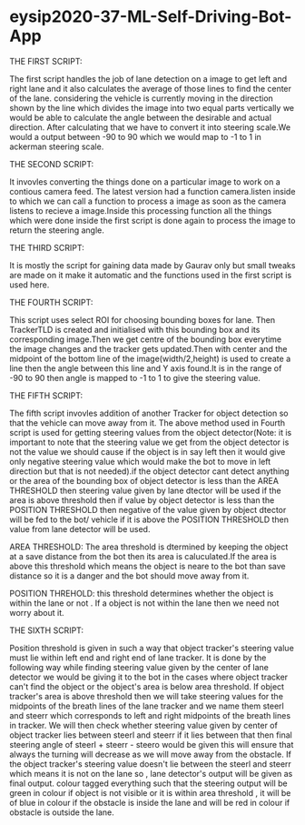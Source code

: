 # eysip2020-37-ML-Self-Driving-Bot-App
THE FIRST SCRIPT:

The first script handles the job of lane detection on a image to get left and right lane and it also calculates the average of those lines to find the center of the lane. 
considering the vehicle is currently moving in the direction shown by the line which divides the image into two equal parts vertically we would be able to calculate the angle between the desirable and actual direction.
After calculating that we have to convert it into steering scale.We would a output between -90 to 90 which we would map to -1 to 1 in ackerman steering scale.

THE SECOND SCRIPT:

It invovles converting the things done on a particular image to work on a contious camera feed. The latest version had a function camera.listen inside to which we can call a function to process a image as soon as the camera listens to recieve a image.Inside this processing function all the things which were done inside the first script is done again to process the image to return the steering angle.

THE THIRD SCRIPT:

It is mostly the script for gaining data made by Gaurav only but small tweaks are made on it make it automatic and the functions used in the first script is used here.

THE FOURTH SCRIPT:

This script uses select ROI for choosing bounding boxes for lane. Then TrackerTLD is created and initialised with this bounding box and its corresponding image.Then we get centre of the bounding box everytime the image changes and the tracker gets updated.Then with center and the midpoint of the bottom line of the image(width/2,height) is used to create a line then the angle between this line and Y axis found.It is in the range of -90 to 90 then angle is mapped to -1 to 1 to give the steering value.

THE FIFTH SCRIPT:

The fifth script invovles addition of another Tracker for object detection so that the vehicle can move away from it.
The above method used in Fourth script is used for getting steering values from the object detector(Note: it is important to note that the steering value we get from the object detector is not the value we should cause if the object is in say left then it would give only negative  steering value which would make the bot to move in left direction but that is not needed).if the object detector cant detect anything or the area of the bounding box of object detector is less than the AREA THRESHOLD then steering value given by lane dtector will be used if the area is above threshold then if value by object detector is less than the POSITION THRESHOLD then negative of the value given by object dtector will be fed to the bot/ vehicle if it is above the POSITION THRESHOLD then value from lane detector will be used.

AREA THRESHOLD:
The area threshold is dtermined by keeping the object at a save distance from the bot then its area is caluculated.If the area is above this threshold which means the object is neare to the bot than save distance so it is a danger and the bot should move away from it.

POSITION THREHOLD:
this threshold determines whether the object is within the lane or not . If a object is not within the lane then we need not worry about it.

THE SIXTH SCRIPT:

Position threshold is given in such a way that object tracker's steering value must lie within left end and right end of lane tracker.
It is done by the following way while finding steering value given by the center of lane detector we would be giving it to the bot in the cases where object tracker can't find the object or the object's area is below area threshold.
If object tracker's area is above threshold then we will take steering values for the midpoints of the breath lines of the lane tracker and we name them steerl and steerr which corresponds to left and right midpoints of the breath lines in tracker. We will then check whether steering value given by center of object tracker lies between steerl and steerr if it lies between that then final steering angle of steerl + steerr - steero would be given this will ensure that always the turning will decrease as we will move away from the obstacle. If the object tracker's steering value doesn't lie between the steerl and steerr which means it is not on the lane so , lane detector's output will be given as final output.
colour tagged everything such that the steering  output will be green in colour if object is not visible or it is within area threshold , it will be of blue in colour if the obstacle is inside the lane and will be red in colour if obstacle is outside the lane.
